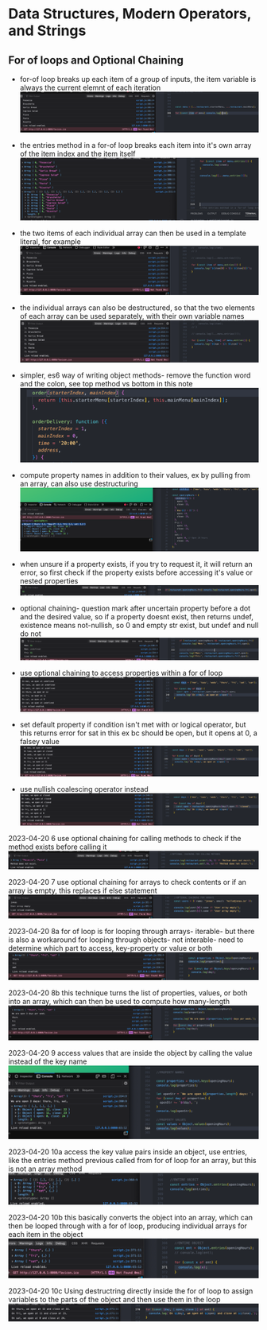 # Data Structures, Modern Operators, and Strings
## For of loops and Optional Chaining

- for-of loop breaks up each item of a group of inputs, the item variable is always the current elemnt of each iteration
![alt](../images/09-data-structures/0904-for-of-and-optional-chaining/2023-04-14-1.png)

- the entries method in a for-of loop breaks each item into it's own array of the item index and the item itself
![alt](../images/09-data-structures/0904-for-of-and-optional-chaining/2023-04-14-2a.png)

- the two items of each individual array can then be used in a template literal, for example
![alt](../images/09-data-structures/0904-for-of-and-optional-chaining/2023-04-14-2b.png)

- the individual arrays can also be destructured, so that the two elements of each array can be used separately, with their own variable names
![alt](../images/09-data-structures/0904-for-of-and-optional-chaining/2023-04-14-2c.png)

- simpler, es6 way of writing object methods- remove the function word and the colon, see top method vs bottom in this note
![alt](../images/09-data-structures/0904-for-of-and-optional-chaining/2023-04-20-1.png)

- compute property names in addition to their values, ex by pulling from an array, can also use destructuring
![alt](../images/09-data-structures/0904-for-of-and-optional-chaining/2023-04-20-2.png)

- when unsure if a property exists, if you try to request it, it will return an error, so first check if the property exists before accessing it's value or nested properties
![alt](../images/09-data-structures/0904-for-of-and-optional-chaining/2023-04-20-3.png)

- optional chaining- question mark after uncertain property before a dot and the desired value, so if a property doesnt exist, then returns undef, existence means not-nullish, so 0 and empty str exist, but undef and null do not
![alt](../images/09-data-structures/0904-for-of-and-optional-chaining/2023-04-20-4.png)

- use optional chaining to access properties within a for of loop
![alt](../images/09-data-structures/0904-for-of-and-optional-chaining/2023-04-20-5a.png)

- set default property if condition isn't met with or logical operator, but this returns error for sat in this ex bc should be open, but it opens at 0, a falsey value
![alt](../images/09-data-structures/0904-for-of-and-optional-chaining/2023-04-20-5b.png)

- use nullish coalescing operator instead
![alt](../images/09-data-structures/0904-for-of-and-optional-chaining/2023-04-20-5c.png)

2023-04-20 6 use optional chaining for calling methods to check if the method exists before calling it
![alt](../images/09-data-structures/0904-for-of-and-optional-chaining/2023-04-20-6.png)

2023-04-20 7 use optional chaining for arrays to check contents or if an array is empty, this replaces if else statement
![alt](../images/09-data-structures/0904-for-of-and-optional-chaining/2023-04-20-7.png)

2023-04-20 8a for of loop is for looping through arrays- iterable- but there is also a workaround for looping through objects- not interable- need to determine which part to access, key-property or value or both
![alt](../images/09-data-structures/0904-for-of-and-optional-chaining/2023-04-20-8a.png)

2023-04-20 8b this technique turns the list of properties, values, or both into an array, which can then be used to compute how many-length
![alt](../images/09-data-structures/0904-for-of-and-optional-chaining/2023-04-20-8b.png)

2023-04-20 9 access values that are inside the object by calling the value instead of the key name
![alt](../images/09-data-structures/0904-for-of-and-optional-chaining/2023-04-20-9.png)

2023-04-20 10a access the key value pairs inside an object, use entries, like the entries method previous called from for of loop for an array, but this is not an array method
![alt](../images/09-data-structures/0904-for-of-and-optional-chaining/2023-04-20-10a.png)

2023-04-20 10b this basically converts the object into an array, which can then be looped through with a for of loop, producing individual arrays for each item in the object
![alt](../images/09-data-structures/0904-for-of-and-optional-chaining/2023-04-20-10b.png)

2023-04-20 10c Using destructring  directly inside the for of loop to assign variables to the parts of the object and then use them in the loop
![alt](../images/09-data-structures/0904-for-of-and-optional-chaining/2023-04-20-10c.png)

